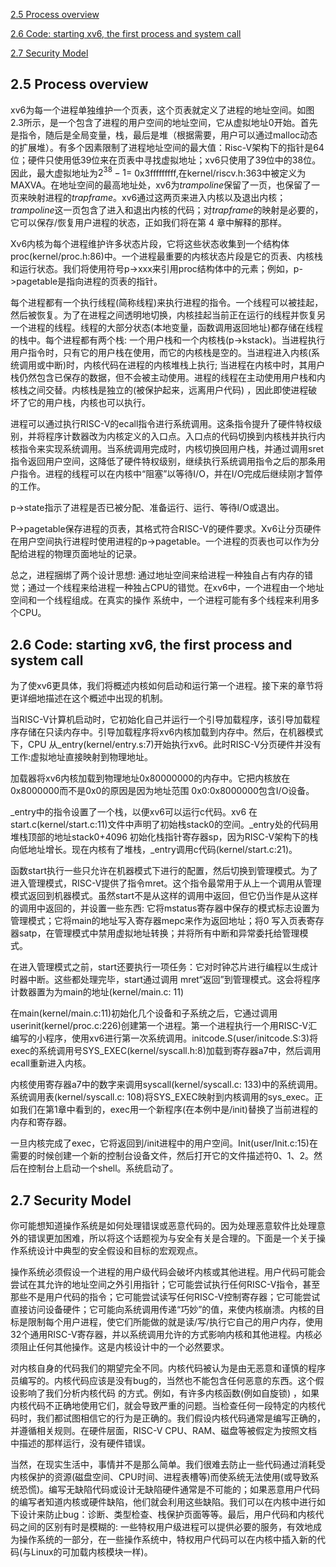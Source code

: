 
[2.5 Process overview](#25-process-overview)

[2.6 Code: starting xv6, the first process and system call](#26-code-starting-xv6-the-first-process-and-system-call)

[2.7 Security Model](#27-security-model)

## 2.5 Process overview

xv6为每一个进程单独维护一个页表，这个页表就定义了进程的地址空间。如图2.3所示，是一个包含了进程的用户空间的地址空间，它从虚拟地址0开始。首先是指令，随后是全局变量，栈，最后是堆（根据需要，用户可以通过malloc动态的扩展堆）。有多个因素限制了进程地址空间的最大值：Risc-V架构下的指针是64位；硬件只使用低39位来在页表中寻找虚拟地址；xv6只使用了39位中的38位。因此，最大虚拟地址为$2^{38}-1=$ 0x3fffffffff,在kernel/riscv.h:363中被定义为MAXVA。在地址空间的最高地址处，xv6为*trampoline*保留了一页，也保留了一页来映射进程的*trapframe*。xv6通过这两页来进入内核以及退出内核；*trampoline*这一页包含了进入和退出内核的代码；对*trapframe*的映射是必要的，它可以保存/恢复用户进程的状态，正如我们将在第 4 章中解释的那样。

Xv6内核为每个进程维护许多状态片段，它将这些状态收集到一个结构体proc(kernel/proc.h:86)中。一个进程最重要的内核状态片段是它的页表、内核栈和运行状态。我们将使用符号p->xxx来引用proc结构体中的元素；例如，p->pagetable是指向进程的页表的指针。

每个进程都有一个执行线程(简称线程)来执行进程的指令。一个线程可以被挂起，然后被恢复。为了在进程之间透明地切换，内核挂起当前正在运行的线程并恢复另一个进程的线程。线程的大部分状态(本地变量，函数调用返回地址)都存储在线程的栈中。每个进程都有两个栈: 一个用户栈和一个内核栈(p->kstack)。当进程执行用户指令时，只有它的用户栈在使用，而它的内核栈是空的。当进程进入内核(系统调用或中断)时，内核代码在进程的内核堆栈上执行; 当进程在内核中时，其用户栈仍然包含已保存的数据，但不会被主动使用。进程的线程在主动使用用户栈和内核栈之间交替。内核栈是独立的(被保护起来，远离用户代码) ，因此即使进程破坏了它的用户栈，内核也可以执行。

进程可以通过执行RISC-V的ecall指令进行系统调用。这条指令提升了硬件特权级别，并将程序计数器改为内核定义的入口点。入口点的代码切换到内核栈并执行内核指令来实现系统调用。当系统调用完成时，内核切换回用户栈，并通过调用sret指令返回用户空间，这降低了硬件特权级别，继续执行系统调用指令之后的那条用户指令。进程的线程可以在内核中“阻塞”以等待I/O，并在I/O完成后继续刚才暂停的工作。

p->state指示了进程是否已被分配、准备运行、运行、等待I/O或退出。

P->pagetable保存进程的页表，其格式符合RISC-V的硬件要求。Xv6让分页硬件在用户空间执行进程时使用进程的p->pagetable。一个进程的页表也可以作为分配给进程的物理页面地址的记录。

总之，进程捆绑了两个设计思想: 通过地址空间来给进程一种独自占有内存的错觉；通过一个线程来给进程一种独占CPU的错觉。在xv6中，一个进程由一个地址空间和一个线程组成。在真实的操作
系统中，一个进程可能有多个线程来利用多个CPU。

## 2.6 Code: starting xv6, the first process and system call

为了使xv6更具体，我们将概述内核如何启动和运行第一个进程。接下来的章节将更详细地描述在这个概述中出现的机制。

当RISC-V计算机启动时，它初始化自己并运行一个引导加载程序，该引导加载程序存储在只读内存中。引导加载程序将xv6内核加载到内存中。然后，在机器模式下，CPU 从_entry(kernel/entry.s:7)开始执行xv6。此时RISC-V分页硬件并没有工作:虚拟地址直接映射到物理地址。

加载器将xv6内核加载到物理地址0x80000000的内存中。它把内核放在0x8000000而不是0x0的原因是因为地址范围 0x0:0x8000000包含I/O设备。

_entry中的指令设置了一个栈，以便xv6可以运行c代码。xv6 在start.c(kernel/start.c:11)文件中声明了初始栈stack0的空间。_entry处的代码用堆栈顶部的地址stack0+4096 初始化栈指针寄存器sp，因为RISC-V架构下的栈向低地址增长。现在内核有了堆栈，_entry调用c代码(kernel/start.c:21)。

函数start执行一些只允许在机器模式下进行的配置，然后切换到管理模式。为了进入管理模式，RISC-V提供了指令mret。这个指令最常用于从上一个调用从管理模式返回到机器模式。虽然start不是从这样的调用中返回，但它仍当作是从这样的调用中返回的，并设置一些东西: 它将mstatus寄存器中保存的模式标志设置为管理模式；它将main的地址写入寄存器mepc来作为返回地址；将0 写入页表寄存器satp，在管理模式中禁用虚拟地址转换；并将所有中断和异常委托给管理模式。

在进入管理模式之前，start还要执行一项任务：它对时钟芯片进行编程以生成计时器中断。这些都处理完毕，start通过调用 mret“返回”到管理模式。这会将程序计数器置为为main的地址(kernel/main.c: 11)

在main(kernel/main.c:11)初始化几个设备和子系统之后，它通过调用userinit(kernel/proc.c:226)创建第一个进程。第一个进程执行一个用RISC-V汇编写的小程序，使用xv6进行第一次系统调用。initcode.S(user/initcode.S:3)将exec的系统调用号SYS_EXEC(kernel/syscall.h:8)加载到寄存器a7中，然后调用ecall重新进入内核。

内核使用寄存器a7中的数字来调用syscall(kernel/syscall.c: 133)中的系统调用。系统调用表(kernel/syscall.c: 108)将SYS_EXEC映射到内核调用的sys_exec。正如我们在第1章中看到的，exec用一个新程序(在本例中是/init)替换了当前进程的内存和寄存器。

一旦内核完成了exec，它将返回到/init进程中的用户空间。Init(user/Init.c:15)在需要的时候创建一个新的控制台设备文件，然后打开它的文件描述符0、1、2。然后在控制台上启动一个shell。系统启动了。

## 2.7 Security Model

你可能想知道操作系统是如何处理错误或恶意代码的。因为处理恶意软件比处理意外的错误更加困难，所以将这个话题视为与安全有关是合理的。下面是一个关于操作系统设计中典型的安全假设和目标的宏观观点。

操作系统必须假设一个进程的用户级代码会破坏内核或其他进程。用户代码可能会尝试在其允许的地址空间之外引用指针；它可能尝试执行任何RISC-V指令，甚至那些不是用户代码的指令；它可能尝试读写任何RISC-V控制寄存器；它可能尝试直接访问设备硬件；它可能向系统调用传递“巧妙”的值，来使内核崩溃。内核的目标是限制每个用户进程，使它们所能做的就是读/写/执行它自己的用户内存，使用32个通用RISC-V寄存器，并以系统调用允许的方式影响内核和其他进程。内核必须阻止任何其他操作。这是内核设计中的一个必然要求。

对内核自身的代码我们的期望完全不同。内核代码被认为是由无恶意和谨慎的程序员编写的。内核代码应该是没有bug的，当然也不能包含任何恶意的东西。这个假设影响了我们分析内核代码
的方式。例如，有许多内核函数(例如自旋锁) ，如果内核代码不正确地使用它们，就会导致严重的问题。当检查任何一段特定的内核代码时，我们都试图相信它的行为是正确的。我们假设内核代码通常是编写正确的，并遵循相关规则。在硬件层面，RISC-V CPU、RAM、磁盘等被假定为按照文档中描述的那样运行，没有硬件错误。

当然，在现实生活中，事情并不是那么简单。我们很难去防止一些代码通过消耗受内核保护的资源(磁盘空间、CPU时间、进程表槽等)而使系统无法使用(或导致系统恐慌)。编写无缺陷代码或设计无缺陷硬件通常是不可能的；如果恶意用户代码的编写者知道内核或硬件缺陷，他们就会利用这些缺陷。我们可以在内核中进行如下设计来防止bug：诊断、类型检查、栈保护页面等等。最后，用户代码和内核代码之间的区别有时是模糊的: 一些特权用户级进程可以提供必要的服务，有效地成为操作系统的一部分，在一些操作系统中，特权用户代码可以在内核中插入新的代码(与Linux的可加载内核模块一样)。











